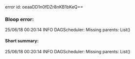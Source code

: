 error id: oeaaDD1n0fDZr8nKB1bKeQ==
### Bloop error:

25/06/18 00:20:14 INFO DAGScheduler: Missing parents: List()
#### Short summary: 

25/06/18 00:20:14 INFO DAGScheduler: Missing parents: List()
